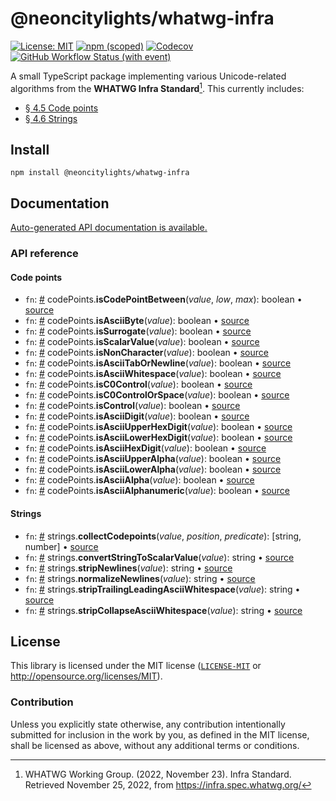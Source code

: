 # @neoncitylights/whatwg-infra

[![License: MIT](https://img.shields.io/badge/License-MIT-blue.svg?style=flat-square)](https://opensource.org/licenses/MIT)
[![npm (scoped)](https://img.shields.io/npm/v/@neoncitylights/whatwg-infra?style=flat-square)](https://www.npmjs.com/package/@neoncitylights/whatwg-infra)
[![Codecov](https://img.shields.io/codecov/c/github/neoncitylights/ts-whatwg-infra?style=flat-square&logo=codecov&logoColor=%23fff)](https://codecov.io/gh/neoncitylights/ts-whatwg-infra)
[![GitHub Workflow Status (with event)](https://img.shields.io/github/actions/workflow/status/neoncitylights/ts-whatwg-infra/.github%2Fworkflows%2Fmain.yml?style=flat-square)](https://github.com/neoncitylights/ts-whatwg-infra/actions/workflows/main.yml)

A small TypeScript package implementing various Unicode-related algorithms from the **WHATWG Infra Standard**[^whatwg-infra]. This currently includes:
 - [§ 4.5 Code points](https://infra.spec.whatwg.org/#code-points)
 - [§ 4.6 Strings](https://infra.spec.whatwg.org/#strings)

## Install

```
npm install @neoncitylights/whatwg-infra
```

## Documentation

[Auto-generated API documentation is available.](https://neoncitylights.github.io/ts-whatwg-infra/)

### API reference

#### Code points

 - `fn`: <a href="#codePoints_isCodePointBetween">#</a> codePoints.**isCodePointBetween**(*value*, *low*, *max*): boolean • [source](./src/codePoints.ts)
 - `fn`: <a href="#codePoints_isAsciiByte">#</a> codePoints.**isAsciiByte**(*value*): boolean • [source](./src/codePoints.ts)
 - `fn`: <a href="#codePoints_isSurrogate">#</a> codePoints.**isSurrogate**(*value*): boolean • [source](./src/codePoints.ts)
 - `fn`: <a href="#codePoints_isScalarValue">#</a> codePoints.**isScalarValue**(*value*): boolean • [source](./src/codePoints.ts)
 - `fn`: <a href="#codePoints_isNonCharacter">#</a> codePoints.**isNonCharacter**(*value*): boolean • [source](./src/codePoints.ts)
 - `fn`: <a href="#codePoints_isAsciiTabOrNewline">#</a> codePoints.**isAsciiTabOrNewline**(*value*): boolean • [source](./src/codePoints.ts)
 - `fn`: <a href="#codePoints_isAsciiWhitespace">#</a> codePoints.**isAsciiWhitespace**(*value*): boolean • [source](./src/codePoints.ts)
 - `fn`: <a href="#codePoints_isC0Control">#</a> codePoints.**isC0Control**(*value*): boolean • [source](./src/codePoints.ts)
 - `fn`: <a href="#codePoints_isC0ControlOrSpace">#</a> codePoints.**isC0ControlOrSpace**(*value*): boolean • [source](./src/codePoints.ts)
 - `fn`: <a href="#codePoints_isControl">#</a> codePoints.**isControl**(*value*): boolean • [source](./src/codePoints.ts)
 - `fn`: <a href="#codePoints_isAsciiDigit">#</a> codePoints.**isAsciiDigit**(*value*): boolean • [source](./src/codePoints.ts)
 - `fn`: <a href="#codePoints_isAsciiUpperHexDigit">#</a> codePoints.**isAsciiUpperHexDigit**(*value*): boolean • [source](./src/codePoints.ts)
 - `fn`: <a href="#codePoints_isAsciiLowerHexDigit">#</a> codePoints.**isAsciiLowerHexDigit**(*value*): boolean • [source](./src/codePoints.ts)
 - `fn`: <a href="#codePoints_isAsciiHexDigit">#</a> codePoints.**isAsciiHexDigit**(*value*): boolean • [source](./src/codePoints.ts)
 - `fn`: <a href="#codePoints_isAsciiUpperAlpha">#</a> codePoints.**isAsciiUpperAlpha**(*value*): boolean • [source](./src/codePoints.ts)
 - `fn`: <a href="#codePoints_isAsciiLowerAlpha">#</a> codePoints.**isAsciiLowerAlpha**(*value*): boolean • [source](./src/codePoints.ts)
 - `fn`: <a href="#codePoints_isAsciiAlpha">#</a> codePoints.**isAsciiAlpha**(*value*): boolean • [source](./src/codePoints.ts)
 - `fn`: <a href="#codePoints_isAsciiAlphanumeric">#</a> codePoints.**isAsciiAlphanumeric**(*value*): boolean • [source](./src/codePoints.ts)

#### Strings

 - `fn`: <a href="#strings_collectCodepoints">#</a> strings.**collectCodepoints**(*value*, *position*, *predicate*): [string, number] • [source](./src/strings.ts)
 - `fn`: <a href="#strings_convertStringToScalarValue">#</a> strings.**convertStringToScalarValue**(*value*): string • [source](./src/strings.ts)
 - `fn`: <a href="#strings_stripNewlines">#</a> strings.**stripNewlines**(*value*): string • [source](./src/strings.ts)
 - `fn`: <a href="#strings_normalizeNewlines">#</a> strings.**normalizeNewlines**(*value*): string • [source](./src/strings.ts)
 - `fn`: <a href="#strings_stripTrailingLeadingAsciiWhitespace">#</a> strings.**stripTrailingLeadingAsciiWhitespace**(*value*): string • [source](./src/strings.ts)
 - `fn`: <a href="#strings_stripCollapseAsciiWhitespace">#</a> strings.**stripCollapseAsciiWhitespace**(*value*): string • [source](./src/strings.ts)

## License

This library is licensed under the MIT license ([`LICENSE-MIT`](./LICENSE) or http://opensource.org/licenses/MIT).

### Contribution

Unless you explicitly state otherwise, any contribution intentionally submitted for inclusion in the work by you, as defined in the MIT license, shall be licensed as above, without any additional terms or conditions.

[^whatwg-infra]: WHATWG Working Group. (2022, November 23). Infra Standard. Retrieved November 25, 2022, from https://infra.spec.whatwg.org/
